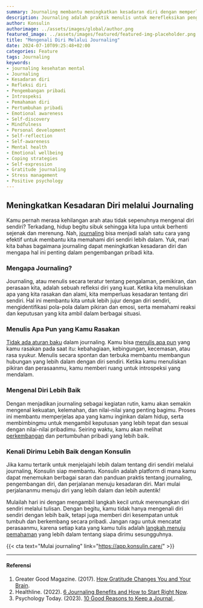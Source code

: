 ```yaml
---
summary: Journaling membantu meningkatkan kesadaran diri dengan memperluas pemahaman tentang pikiran dan emosi, serta mengarahkan pada pertumbuhan pribadi.
description: Journaling adalah praktik menulis untuk merefleksikan pengalaman, pemikiran, dan perasaan pribadi. Dengan mengekspresikan diri secara tertulis, seseorang dapat memperdalam pemahaman tentang diri sendiri, mengidentifikasi pola pikiran dan emosi, serta memahami respons terhadap situasi tertentu. Proses ini membuka ruang untuk introspeksi yang mendalam, membantu individu mengenali kekuatan, kelemahan, dan nilai-nilai pribadi yang mendasar. Melalui journaling yang konsisten, seseorang dapat memantau perkembangan diri dan mengambil langkah-langkah konkret menuju pertumbuhan pribadi yang lebih baik, menciptakan hubungan yang lebih jujur dan autentik dengan diri sendiri.
author: Konsulin
authorimage: ../assets/images/global/author.png
featured_image: ../assets/images/featured/featured-img-placeholder.png
title: "Mengenali Diri Melalui Journaling"
date: 2024-07-10T09:25:48+02:00
categories: Feature
tags: Journaling
keywords:
- journaling kesehatan mental
- Journaling
- Kesadaran diri
- Refleksi diri
- Pengembangan pribadi
- Introspeksi
- Pemahaman diri
- Pertumbuhan pribadi
- Emotional awareness
- Self-discovery
- Mindfulness
- Personal development
- Self-reflection
- Self-awareness
- Mental health
- Emotional wellbeing
- Coping strategies
- Self-expression
- Gratitude journaling
- Stress management
- Positive psychology
---
```


## Meningkatkan Kesadaran Diri melalui Journaling

Kamu pernah merasa kehilangan arah atau tidak sepenuhnya mengenal diri sendiri? Terkadang, hidup begitu sibuk sehingga kita lupa untuk berhenti sejenak dan merenung. Nah, [journaling](https://konsulin.care/feature/journaling-kesehatan-mental/) bisa menjadi salah satu cara yang efektif untuk membantu kita memahami diri sendiri lebih dalam. Yuk, mari kita bahas bagaimana journaling dapat meningkatkan kesadaran diri dan mengapa hal ini penting dalam pengembangan pribadi kita.

### Mengapa Journaling?

Journaling, atau menulis secara teratur tentang pengalaman, pemikiran, dan perasaan kita, adalah sebuah refleksi diri yang kuat. Ketika kita menuliskan apa yang kita rasakan dan alami, kita memperluas kesadaran tentang diri sendiri. Hal ini membantu kita untuk lebih jujur dengan diri sendiri, mengidentifikasi pola-pola dalam pikiran dan emosi, serta memahami reaksi dan keputusan yang kita ambil dalam berbagai situasi.

### Menulis Apa Pun yang Kamu Rasakan

[Tidak ada aturan baku](https://konsulin.care/blog/teknik-journaling/) dalam journaling. Kamu bisa [menulis apa pun](https://konsulin.care/blog/memulai-journaling/) yang kamu rasakan pada saat itu: kebahagiaan, kebingungan, kecemasan, atau rasa syukur. Menulis secara spontan dan terbuka membantu membangun hubungan yang lebih dalam dengan diri sendiri. Ketika kamu menuliskan pikiran dan perasaanmu, kamu memberi ruang untuk introspeksi yang mendalam.

### Mengenal Diri Lebih Baik

Dengan menjadikan journaling sebagai kegiatan rutin, kamu akan semakin mengenal kekuatan, kelemahan, dan nilai-nilai yang penting bagimu. Proses ini membantu memperjelas apa yang kamu inginkan dalam hidup, serta membimbingmu untuk mengambil keputusan yang lebih tepat dan sesuai dengan nilai-nilai pribadimu. Seiring waktu, kamu akan melihat [perkembangan](https://konsulin.care/blog/manfaat-journaling/) dan pertumbuhan pribadi yang lebih baik.

### Kenali Dirimu Lebih Baik dengan Konsulin

Jika kamu tertarik untuk menjelajahi lebih dalam tentang diri sendiri melalui journaling, Konsulin siap membantu. Konsulin adalah platform di mana kamu dapat menemukan berbagai saran dan panduan praktis tentang journaling, pengembangan diri, dan perjalanan menuju kesadaran diri. Mari mulai perjalananmu menuju diri yang lebih dalam dan lebih autentik!

Mulailah hari ini dengan mengambil langkah kecil untuk merenungkan diri sendiri melalui tulisan. Dengan begitu, kamu tidak hanya mengenali diri sendiri dengan lebih baik, tetapi juga memberi diri kesempatan untuk tumbuh dan berkembang secara pribadi. Jangan ragu untuk mencatat perasaanmu, karena setiap kata yang kamu tulis adalah [langkah menuju pemahaman](https://konsulin.care/blog/self-care-dengan-journaling/) yang lebih dalam tentang siapa dirimu sesungguhnya.

{{< cta text="Mulai journaling" link="https://app.konsulin.care/" >}}

---

#### Referensi

1. Greater Good Magazine. (2017). [How Gratitude Changes You and Your Brain](https://greatergood.berkeley.edu/article/item/how_gratitude_changes_you_and_your_brain).
1. Healthline. (2022). [6 Journaling Benefits and How to Start Right Now](https://www.healthline.com/health/benefits-of-journaling).
1. Psychology Today. (2023). [10 Good Reasons to Keep a Journal ](https://www.psychologytoday.com/us/blog/modern-minds/202301/10-good-reasons-to-keep-a-journal).
